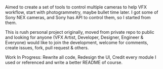 Aimed to create a set of tools to control multiple cameras to help VFX workflow, start with photogrammetry, maybe bullet time later. I got some of Sony NEX cameras, and Sony has API to control them, so I started from them.

This is rush personal project originally, moved from private repo to public and looking for anyone (VFX Artist, Developer, Designer, Engineer & Everyone) would like to join the development, welcome for comments, create issues, fork, pull request & others.

Work In Progress: Rewrite all code, Redesign the UI, Credit every module I used or referenced and write a better README of course.
